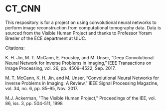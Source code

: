 # CT_CNN

This respository is for a project on using convolutional neural networks to perform image reconstruction from computational tomography data.
Data is sourced from the Visible Human Project and thanks to Professor Yoram Bresler of the ECE department at UIUC. 

Citations:

K. H. Jin, M. T. McCann, E. Froustey, and M. Unser, “Deep Convolutional Neural Network for Inverse Problems in Imaging,” IEEE Transactions on Image Processing, vol. 26, pp. 4509–4522, Sep. 2017.

M. T. McCann, K. H. Jin, and M. Unser, “Convolutional Neural Networks for Inverse Problems in Imaging: A Review,” IEEE Signal Processing Magazine, vol. 34, no. 6, pp. 85–95, Nov. 2017.

M.J. Ackerman, "The Visible Human Project," Proceedings of the IEE, vol. 86, iss. 3, pp. 504-511, 1998
